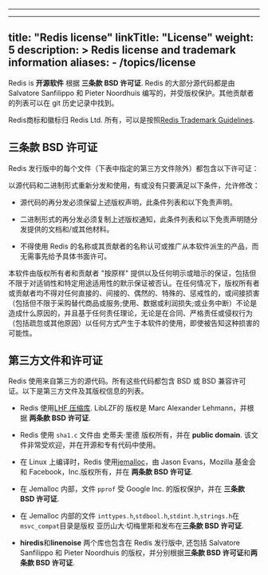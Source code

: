 ***
---
title: "Redis license"
linkTitle: "License"
weight: 5
description: >
    Redis license and trademark information
aliases:
    - /topics/license
---


Redis is **开源软件** 根据 **三条款 BSD 许可证**. Redis 的大部分源代码都是由 Salvatore Sanfilippo 和 Pieter Noordhuis 编写的，并受版权保护。其他贡献者的列表可以在 git 历史记录中找到。

Redis商标和徽标归 Redis Ltd. 所有，可以是按照[Redis Trademark Guidelines](/docs/about/trademark).

## 三条款 BSD 许可证

Redis 发行版中的每个文件（下表中指定的第三方文件除外）都包含以下许可证：

以源代码和二进制形式重新分发和使用，有或没有只要满足以下条件，允许修改：

*   源代码的再分发必须保留上述版权声明，此条件列表和以下免责声明。

*   二进制形式的再分发必须复制上述版权通知，此条件列表和以下免责声明随分发提供的文档和/或其他材料。

*   不得使用 Redis 的名称或其贡献者的名称认可或推广从本软件派生的产品，而无需事先给予具体书面许可。

本软件由版权所有者和贡献者 "按原样" 提供以及任何明示或暗示的保证，包括但不限于对适销性和特定用途适用性的默示保证被否认。在任何情况下，版权所有者或贡献者均不得对任何直接的、间接的、偶然的、特殊的、惩戒性的，或间接损害（包括但不限于采购替代商品或服务;使用、数据或利润损失;或业务中断）不论是造成什么原因的，并且基于任何责任理论，无论是在合同、严格责任或侵权行为（包括疏忽或其他原因）以任何方式产生于本软件的使用，即使被告知这种损害的可能性。

## 第三方文件和许可证

Redis 使用来自第三方的源代码。所有这些代码都包含 BSD 或 BSD 兼容许可证。以下是第三方文件及其版权信息的列表。

*   Redis 使用[LHF 压缩库](http://oldhome.schmorp.de/marc/liblzf.html). LibLZF的 版权是 Marc Alexander Lehmann，并根据 **两条款 BSD 许可证**.

*   Redis 使用 `sha1.c` 文件由 史蒂夫·里德 版权所有，并在 **public domain**. 该文件非常受欢迎，并在开源和专有代码中使用。

*   在 Linux 上编译时，Redis 使用[jemalloc](https://github.com/jemalloc/jemalloc)，由 Jason Evans，Mozilla 基金会 和 Facebook，Inc.版权所有，并在 **两条款 BSD 许可证**.

*   在 Jemalloc 内部，文件 `pprof` 受 Google Inc. 的版权保护，并在 **三条款 BSD 许可证**.

*   在 Jemalloc 内部的文件 `inttypes.h`,`stdbool.h`,`stdint.h`,`strings.h`在`msvc_compat`目录是版权 亚历山大·切梅里斯和发布在**三条款 BSD 许可证**.

*   **hiredis**和**linenoise** 两个库也包含在 Redis 发行版中, 还包括 Salvatore Sanfilippo 和 Pieter Noordhuis 的版权，并分别根据**三条款 BSD 许可证**和**两条款 BSD 许可证**.
